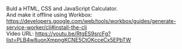 Buld a HTML, CSS and JavaScript Calculator.  
And make it offline using Workbox: https://developers.google.com/web/tools/workbox/guides/generate-service-worker/cli#install-the-cli  
Video URL: https://youtu.be/RtgES9srcFg?list=PLB4w8uonXmpngKCNE5CtOKcceCx5EPbTW  
